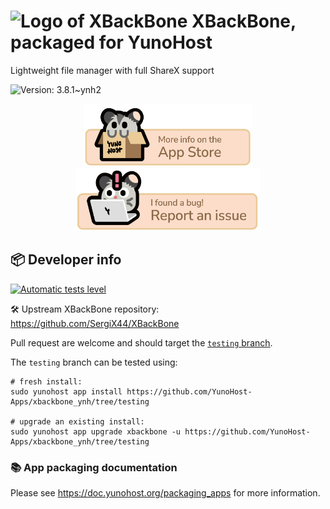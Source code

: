 <!--
N.B.: This README was automatically generated by <https://github.com/YunoHost/apps_tools/blob/main/readme_generator>
It shall NOT be edited by hand.
-->

<h1>
  <img src="https://raw.githubusercontent.com/YunoHost/apps/master/logos/xbackbone.png" width="32px" alt="Logo of XBackBone">
  XBackBone, packaged for YunoHost
</h1>

Lightweight file manager with full ShareX support

![Version: 3.8.1~ynh2](https://img.shields.io/badge/Version-3.8.1~ynh2-rgba(0,150,0,1)?style=for-the-badge)

<div align="center">
<a href="https://apps.yunohost.org/app/xbackbone"><img height="100px" src="https://github.com/YunoHost/yunohost-artwork/raw/refs/heads/main/badges/neopossum-badges/badge_more_info_on_the_appstore.svg"/></a>
<a href="https://github.com/YunoHost-Apps/xbackbone_ynh/issues"><img height="100px" src="https://github.com/YunoHost/yunohost-artwork/raw/refs/heads/main/badges/neopossum-badges/badge_report_an_issue.svg"/></a>
</div>

## 📦 Developer info

[![Automatic tests level](https://apps.yunohost.org/badge/cilevel/xbackbone)](https://ci-apps.yunohost.org/ci/apps/xbackbone/)

🛠️ Upstream XBackBone repository: <https://github.com/SergiX44/XBackBone>

Pull request are welcome and should target the [`testing` branch](https://github.com/YunoHost-Apps/xbackbone_ynh/tree/testing).

The `testing` branch can be tested using:
```
# fresh install:
sudo yunohost app install https://github.com/YunoHost-Apps/xbackbone_ynh/tree/testing

# upgrade an existing install:
sudo yunohost app upgrade xbackbone -u https://github.com/YunoHost-Apps/xbackbone_ynh/tree/testing
```

### 📚 App packaging documentation

Please see <https://doc.yunohost.org/packaging_apps> for more information.
